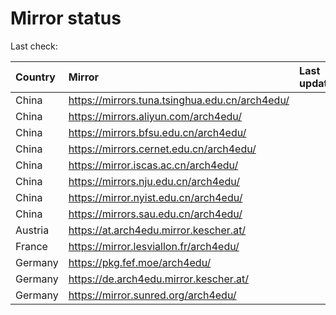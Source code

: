 <script src="./time.js"></script>
# Mirror status
Last check: <script type="text/javascript">localize(1704979300.9190476);</script>

|Country|Mirror|Last update|
|:------|:-----|:----------|
|China|https://mirrors.tuna.tsinghua.edu.cn/arch4edu/|<script type="text/javascript">localize(1704954686);</script>|
|China|https://mirrors.aliyun.com/arch4edu/|<script type="text/javascript">localize(1704954686);</script>|
|China|https://mirrors.bfsu.edu.cn/arch4edu/|<script type="text/javascript">localize(1704954686);</script>|
|China|https://mirrors.cernet.edu.cn/arch4edu/|<script type="text/javascript">localize(1704954686);</script>|
|China|https://mirror.iscas.ac.cn/arch4edu/|<script type="text/javascript">localize(1704954686);</script>|
|China|https://mirrors.nju.edu.cn/arch4edu/|<script type="text/javascript">localize(1704911652);</script>|
|China|https://mirror.nyist.edu.cn/arch4edu/|<script type="text/javascript">localize(1704954686);</script>|
|China|https://mirrors.sau.edu.cn/arch4edu/|<script type="text/javascript">localize(1704911652);</script>|
|Austria|https://at.arch4edu.mirror.kescher.at/|<script type="text/javascript">localize(1704954686);</script>|
|France|https://mirror.lesviallon.fr/arch4edu/|<script type="text/javascript">localize(1704911652);</script>|
|Germany|https://pkg.fef.moe/arch4edu/|<script type="text/javascript">localize(1704954686);</script>|
|Germany|https://de.arch4edu.mirror.kescher.at/|<script type="text/javascript">localize(1704954686);</script>|
|Germany|https://mirror.sunred.org/arch4edu/|<script type="text/javascript">localize(1704954686);</script>|

<script src="./tablefilter/tablefilter.js"></script>
<script src="./table.js"></script>
